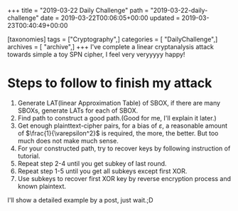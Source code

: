 +++
title = "2019-03-22 Daily Challenge"
path = "2019-03-22-daily-challenge"
date = 2019-03-22T00:06:05+00:00
updated = 2019-03-23T00:40:49+00:00

[taxonomies]
tags = ["Cryptography",]
categories = [ "DailyChallenge",]
archives = [ "archive",]
+++
I've complete a linear cryptanalysis attack towards simple a toy SPN cipher, I feel very veryyyyy happy!

<!-- more -->

# Steps to follow to finish my attack

1. Generate LAT(linear Approximation Table) of SBOX, if there are many SBOXs, generate LATs for each of SBOX.
2. Find path to construct a good path.(Good for me, I'll explain it later.)
3. Get enough plainttext-cipher pairs, for a bias of $\varepsilon$, a reasonable amount of $\frac{1}{\varepsilon^2}$ is required, the more, the better. But too much does not make much sense.
4. For your constructed path, try to recover keys by following instruction of tutorial.
5. Repeat step 2-4 until you get subkey of last round.
6. Repeat step 1-5 until you get all subkeys except first XOR.
7. Use subkeys to recover first XOR key by reverse encryption process and known plaintext.

I'll show a detailed example by a post, just wait.;D
